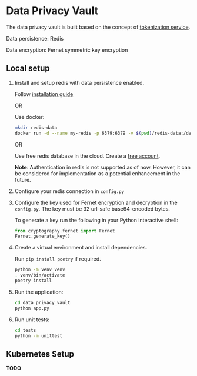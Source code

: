 # Data Privacy Vault

The data privacy vault is built based on the concept of [tokenization service](https://en.wikipedia.org/wiki/Tokenization_(data_security)).


Data persistence: Redis

Data encryption: Fernet symmetric key encryption


## Local setup

1. Install and setup redis with data persistence enabled.

    Follow [installation guide](https://redis.io/docs/install/install-redis/)

    OR

    Use docker: 
    ```sh
    mkdir redis-data
    docker run -d --name my-redis -p 6379:6379 -v $(pwd)/redis-data:/data redis:latest --appendonly yes
    ```

    OR 

    Use free redis database in the cloud. Create a [free account](https://redis.com/try-free/).

    **Note**: Authentication in redis is not supported as of now. However, it can be considered for implementation as a potential enhancement in the future.

2. Configure your redis connection in `config.py`
3. Configure the key used for Fernet encryption and decryption in the `config.py`. The key must be 32 url-safe base64-encoded bytes.

    To generate a key run the following in your Python interactive shell:
    ```py
    from cryptography.fernet import Fernet
    Fernet.generate_key()
    ```
4. Create a virtual environment and install dependencies.

    Run `pip install poetry` if required.

    ```sh
    python -m venv venv
    . venv/bin/activate
    poetry install
    ```

5. Run the application:

    ```sh
    cd data_privacy_vault
    python app.py
    ```

6. Run unit tests:

    ```sh
    cd tests
    python -m unittest
    ```

## Kubernetes Setup

**TODO**